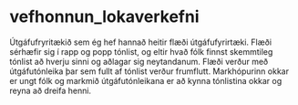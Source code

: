 # vefhonnun_lokaverkefni
Útgáfufryritækið sem ég hef hannað heitir flæði útgáfufyrirtæki.
Flæði sérhæfir sig í rapp og popp tónlist, og eltir hvað fólk finnst 
skemmtileg tónlist að hverju sinni og aðlagar sig neytandanum.
Flæði verður með útgáfutónleika þar sem fullt af tónlist verður frumflutt.
Markhópurinn okkar er ungt fólk og markmið útgáfutónleikana er að kynna
tónlistina okkar og reyna að dreifa henni.
